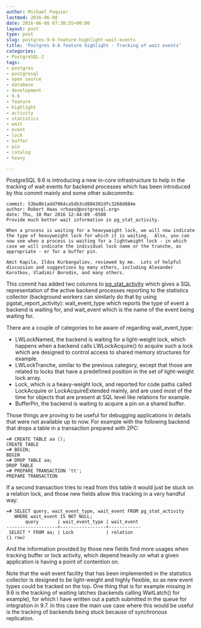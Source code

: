 ```yaml
---
author: Michael Paquier
lastmod: 2016-06-08
date: 2016-06-08 07:30:55+00:00
layout: post
type: post
slug: postgres-9-6-feature-highlight-wait-events
title: 'Postgres 9.6 feature highlight - Tracking of wait events'
categories:
- PostgreSQL-2
tags:
- postgres
- postgresql
- open source
- database
- development
- 9.6
- feature
- highlight
- activity
- statistics
- wait
- event
- lock
- buffer
- pin
- catalog
- heavy

---
```


PostgreSQL 9.6 is introducing a new in-core infrastructure to help in the
tracking of wait events for backend processes which has been introduced
by this commit mainly and some other subcommits:

    commit: 53be0b1add7064ca5db3cd884302dfc3268d884e
    author: Robert Haas <rhaas@postgresql.org>
    date: Thu, 10 Mar 2016 12:44:09 -0500
    Provide much better wait information in pg_stat_activity.

    When a process is waiting for a heavyweight lock, we will now indicate
    the type of heavyweight lock for which it is waiting.  Also, you can
    now see when a process is waiting for a lightweight lock - in which
    case we will indicate the individual lock name or the tranche, as
    appropriate - or for a buffer pin.

    Amit Kapila, Ildus Kurbangaliev, reviewed by me.  Lots of helpful
    discussion and suggestions by many others, including Alexander
    Korotkov, Vladimir Borodin, and many others.

This commit has added two columns to
[pg\_stat\_activity](https://www.postgresql.org/docs/devel/static/monitoring-stats.html#PG-STAT-ACTIVITY-VIEW)
which gives a SQL representation of the active backend processes reporting
to the statistics collector (background workers can similarly do that by
using pgstat\_report\_activity): wait\_event\_type which reports the type
of event a backend is waiting for, and wait\_event which is the name of
the event being waiting for.

There are a couple of categories to be aware of regarding wait\_event\_type:

  * LWLockNamed, the backend is waiting for a light-weight lock, which happens
  when a backend calls LWLockAcquire() to acquire such a lock which are
  designed to control access to shared memory structures for example.
  * LWLockTranche, similar to the previous category, except that those are
  related to locks that have a predefined position in the set of light-weight
  lock array.
  * Lock, which is a heavy-weight lock, and reported for code paths called
  LockAcquire or LockAcquireExtended mainly, and are used most of the time
  for objects that are present at SQL level like relations for example.
  * BufferPin, the backend is waiting to acquire a pin on a shared buffer.

Those things are proving to be useful for debugging applications in details
that were not available up to now. For example with the following backend
that drops a table in a transaction prepared with 2PC:

    =# CREATE TABLE aa ();
    CREATE TABLE
    =# BEGIN;
    BEGIN
    =# DROP TABLE aa;
    DROP TABLE
    =# PREPARE TRANSACTION 'tt';
    PREPARE TRANSACTION

If a second transaction tries to read from this table it would just be
stuck on a relation lock, and those new fields allow this tracking in
a very handful way:

    =# SELECT query, wait_event_type, wait_event FROM pg_stat_activity
       WHERE wait_event IS NOT NULL;
           query       | wait_event_type | wait_event
    -------------------+-----------------+------------
     SELECT * FROM aa; | Lock            | relation
    (1 row)

And the information provided by those new fields find more usages when
tracking buffer or lock activity, which depend heavily on what a given
application is having a point of contention on.

Note that the wait event facility that has been implemented in the statistics
collector is designed to be light-weight and highly flexible, so as new
event types could be tracked on the top. One thing that is for example missing
in 9.6 is the tracking of waiting latches (backends calling WaitLatch() for
example), for which I have written out a patch submitted in the queue for
integration in 9.7. In this case the main use case where this would be
useful is the tracking of backends being stuck because of synchronous
replication.

